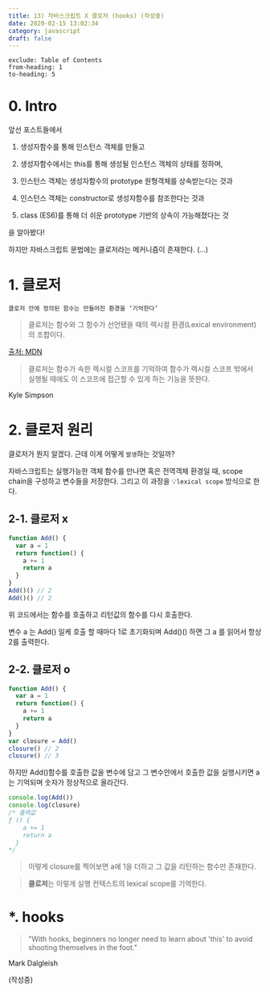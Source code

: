 ```yaml
---
title: 13) 자바스크립트 X 클로저 (hooks) (작성중)
date: 2020-02-15 13:02:34
category: javascript
draft: false
---
```


```toc
exclude: Table of Contents
from-heading: 1
to-heading: 5
```

# 0. Intro

앞선 포스트들에서

1. 생성자함수를 통해 인스턴스 객체를 만들고

2. 생성자함수에서는 this를 통해 생성될 인스턴스 객체의 상태를 정하며,

3. 인스턴스 객체는 생성자함수의 prototype 원형객체를 상속받는다는 것과

4. 인스턴스 객체는 constructor로 생성자함수를 참조한다는 것과

5. class (ES6)를 통해 더 쉬운 prototype 기반의 상속이 가능해졌다는 것

을 알아봤다!

하지만 자바스크립트 문법에는 클로저라는 메커니즘이 존재한다. (...)

# 1. 클로저

`클로저 안에 정의된 함수는 만들어진 환경을 ‘기억한다’`

> 클로저는 함수와 그 함수가 선언됐을 때의 렉시컬 환경(Lexical environment)의 조합이다.

[출처: MDN](https://developer.mozilla.org/ko/docs/Web/JavaScript/Guide/Closures)

> 클로저는 함수가 속한 렉시컬 스코프를 기억하여 함수가 렉시컬 스코프 밖에서 실행될 때에도 이 스코프에 접근할 수 있게 하는 기능을 뜻한다.

Kyle Simpson

# 2. 클로저 원리

클로저가 뭔지 알겠다. 근데 이게 어떻게 `발생`하는 것일까?

자바스크립트는 실행가능한 객체 함수를 만나면 혹은 전역객체 환경일 때, scope chain을 구성하고 변수들을 저장한다. 그리고 이 과정을 :bulb:`lexical scope` 방식으로 한다.

## 2-1. 클로저 x

```js
function Add() {
  var a = 1
  return function() {
    a += 1
    return a
  }
}
Add()() // 2
Add()() // 2
```

위 코드에서는 함수를 호출하고 리턴값의 함수를 다시 호출한다.

변수 a 는 Add() 일케 호출 할 때마다 1로 초기화되며 Add()() 하면 그 a 를 읽어서 항상 2를 출력한다.

## 2-2. 클로저 o

```js
function Add() {
  var a = 1
  return function() {
    a += 1
    return a
  }
}
var closure = Add()
closure() // 2
closure() // 3
```

하지만 Add()함수를 호출한 값을 변수에 담고 그 변수안에서 호출한 값을 실행시키면 a는 기억되며 숫자가 정상적으로 올라간다.

```js
console.log(Add())
console.log(closure)
/* 출력값
ƒ () {
    a += 1
    return a
  }
*/
```

> 이렇게 closure를 찍어보면 a에 1을 더하고 그 값을 리턴하는 함수만 존재한다.

> **클로저**는 이렇게 실행 컨텍스트의 lexical scope를 기억한다.

# \*. hooks

> "With hooks, beginners no longer need to learn about 'this' to avoid shooting themselves in the foot."

Mark Dalgleish

(작성중)
